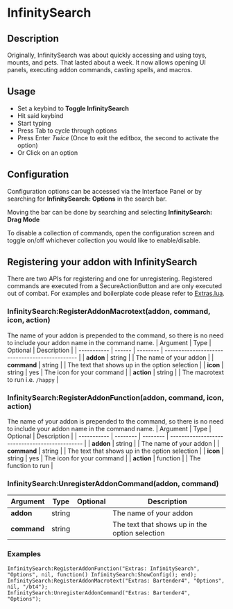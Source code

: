 # InfinitySearch

## Description
Originally, InfinitySearch was about quickly accessing and using toys, mounts, and pets. That lasted about a week. It now allows opening UI panels, executing addon commands, casting spells, and macros.

## Usage
- Set a keybind to **Toggle InfinitySearch**
- Hit said keybind
- Start typing
- Press Tab to cycle through options
- Press Enter *Twice* (Once to exit the editbox, the second to activate the option)
- Or Click on an option

## Configuration 
Configuration options can be accessed via the Interface Panel or by searching for **InfinitySearch: Options** in the search bar.

Moving the bar can be done by searching and selecting **InfinitySearch: Drag Mode**

To disable a collection of commands, open the configuration screen and toggle on/off whichever collection you would like to enable/disable.

## Registering your addon with InfinitySearch
There are two APIs for registering and one for unregistering. Registered commands are executed from a SecureActionButton and are only executed out of combat. For examples and boilerplate code please refer to [Extras.lua](https://github.com/0x6563/InfinitySearch/blob/main/Extras.lua).

### InfinitySearch:RegisterAddonMacrotext(addon, command, icon, action)
 The name of your addon is prepended to the command, so there is no need to include your addon name in the command name. 
| Argument    | Type   | Optional | Description                                    |
| ----------- | ------ | -------- | ---------------------------------------------- |
| **addon**   | string |          | The name of your addon                         |
| **command** | string |          | The text that shows up in the option selection |
| **icon**    | string | yes      | The icon for your command                      |
| **action**  | string |          | The macrotext to run  i.e. `/happy`            |

### InfinitySearch:RegisterAddonFunction(addon, command, icon, action)
 The name of your addon is prepended to the command, so there is no need to include your addon name in the command name. 
| Argument    | Type     | Optional | Description                                    |
| ----------- | -------- | -------- | ---------------------------------------------- |
| **addon**   | string   |          | The name of your addon                         |
| **command** | string   |          | The text that shows up in the option selection |
| **icon**    | string   | yes      | The icon for your command                      |
| **action**  | function |          | The function to run                            |

### InfinitySearch:UnregisterAddonCommand(addon, command)
| Argument    | Type   | Optional | Description                                    |
| ----------- | ------ | -------- | ---------------------------------------------- |
| **addon**   | string |          | The name of your addon                         |
| **command** | string |          | The text that shows up in the option selection |

### Examples
```
InfinitySearch:RegisterAddonFunction("Extras: InfinitySearch", "Options", nil, function() InfinitySearch:ShowConfig(); end);
InfinitySearch:RegisterAddonMacrotext("Extras: Bartender4", "Options", nil, "/bt4");
InfinitySearch:UnregisterAddonCommand("Extras: Bartender4", "Options");

```
